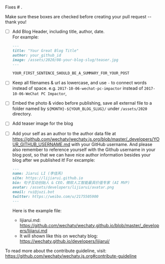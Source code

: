Fixes # .

Make sure these boxes are checked before creating your pull request -- thank you!

- [ ] Add Blog Header, including title, author, date.  
    For example:  

    ``` md
    ---
    title: "Your Great Blog Title"
    author: your_github_id
    image: /assets/2020/08-your-blog-slug/teaser.jpg
    ---

    YOUR_FIRST_SENTENCE_SHOULD_BE_A_SUMMARY_FOR_YOUR_POST
    ```

- [ ] Keep all filenames & url as lowercase, and use `-` to connect words instead of space. e.g. `2017-10-06-wechat-pc-impactor` instead of `2017-10-06-WeChat PC Impactor`,
- [ ] Embed the photo & video before publishing, save all external file to a folder named by `${MONTH}-${YOUR_BLOG_SLUG}/` under `/assets/2020` directory.
- [ ] Add teaser image for the blog
- [ ] Add your self as an author to the author data file at <https://github.com/wechaty/wechaty.js.org/blob/master/_developers/YOUR_GITHUB_USERNAME.md> with your GitHub username. And please also remember to reference yourself with the Github username in your blog post, so that we can have nice author information besides your blog after we published it!
  For excample:
  ```md
  ---
  name: Jiarui LI (李佳芮)
  site: https://lijiarui.github.io
  bio: 句子互动创始人 & CEO，微软人工智能最具价值专家 (AI MVP)
  avatar: /assets/developers/lijiarui/avatar.png
  email: rui@juzi.bot
  twitter: https://weibo.com/u/2175505900
  ---
  ```
  Here is the example file:
  - lijiarui.md: https://github.com/wechaty/wechaty.github.io/blob/master/_developers/lijiarui.md
  - It will shown like this on wechaty blog: https://wechaty.github.io/developers/lijiarui/

To read more about the contribute guideline, visit: <https://github.com/wechaty/wechaty.js.org#contribute-guideline>
